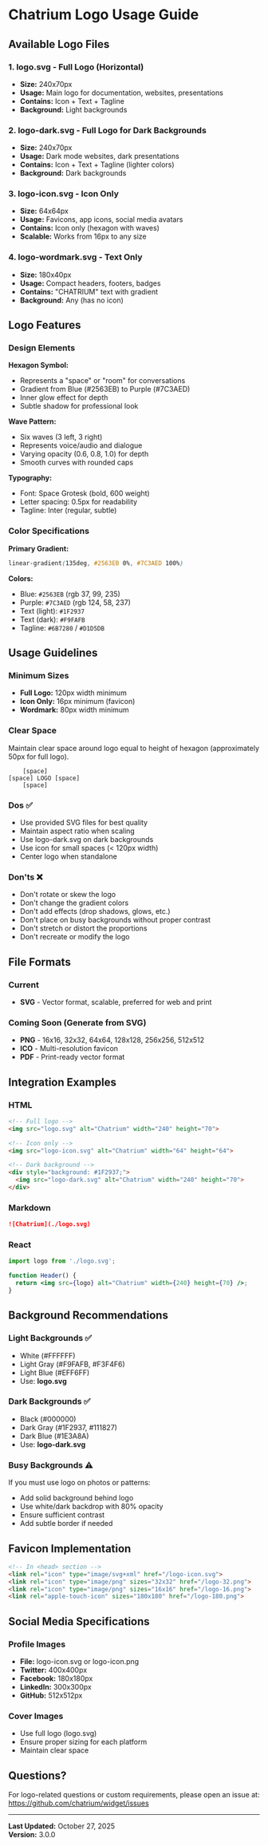 # Chatrium Logo Usage Guide

## Available Logo Files

### 1. **logo.svg** - Full Logo (Horizontal)
- **Size:** 240x70px
- **Usage:** Main logo for documentation, websites, presentations
- **Contains:** Icon + Text + Tagline
- **Background:** Light backgrounds

### 2. **logo-dark.svg** - Full Logo for Dark Backgrounds
- **Size:** 240x70px
- **Usage:** Dark mode websites, dark presentations
- **Contains:** Icon + Text + Tagline (lighter colors)
- **Background:** Dark backgrounds

### 3. **logo-icon.svg** - Icon Only
- **Size:** 64x64px
- **Usage:** Favicons, app icons, social media avatars
- **Contains:** Icon only (hexagon with waves)
- **Scalable:** Works from 16px to any size

### 4. **logo-wordmark.svg** - Text Only
- **Size:** 180x40px
- **Usage:** Compact headers, footers, badges
- **Contains:** "CHATRIUM" text with gradient
- **Background:** Any (has no icon)

## Logo Features

### Design Elements

**Hexagon Symbol:**
- Represents a "space" or "room" for conversations
- Gradient from Blue (#2563EB) to Purple (#7C3AED)
- Inner glow effect for depth
- Subtle shadow for professional look

**Wave Pattern:**
- Six waves (3 left, 3 right)
- Represents voice/audio and dialogue
- Varying opacity (0.6, 0.8, 1.0) for depth
- Smooth curves with rounded caps

**Typography:**
- Font: Space Grotesk (bold, 600 weight)
- Letter spacing: 0.5px for readability
- Tagline: Inter (regular, subtle)

### Color Specifications

**Primary Gradient:**
```css
linear-gradient(135deg, #2563EB 0%, #7C3AED 100%)
```

**Colors:**
- Blue: `#2563EB` (rgb 37, 99, 235)
- Purple: `#7C3AED` (rgb 124, 58, 237)
- Text (light): `#1F2937`
- Text (dark): `#F9FAFB`
- Tagline: `#6B7280` / `#D1D5DB`

## Usage Guidelines

### Minimum Sizes

- **Full Logo:** 120px width minimum
- **Icon Only:** 16px minimum (favicon)
- **Wordmark:** 80px width minimum

### Clear Space

Maintain clear space around logo equal to height of hexagon (approximately 50px for full logo).

```
    [space]
[space] LOGO [space]
    [space]
```

### Dos ✅

- Use provided SVG files for best quality
- Maintain aspect ratio when scaling
- Use logo-dark.svg on dark backgrounds
- Use icon for small spaces (< 120px width)
- Center logo when standalone

### Don'ts ❌

- Don't rotate or skew the logo
- Don't change the gradient colors
- Don't add effects (drop shadows, glows, etc.)
- Don't place on busy backgrounds without proper contrast
- Don't stretch or distort the proportions
- Don't recreate or modify the logo

## File Formats

### Current

- **SVG** - Vector format, scalable, preferred for web and print

### Coming Soon (Generate from SVG)

- **PNG** - 16x16, 32x32, 64x64, 128x128, 256x256, 512x512
- **ICO** - Multi-resolution favicon
- **PDF** - Print-ready vector format

## Integration Examples

### HTML

```html
<!-- Full logo -->
<img src="logo.svg" alt="Chatrium" width="240" height="70">

<!-- Icon only -->
<img src="logo-icon.svg" alt="Chatrium" width="64" height="64">

<!-- Dark background -->
<div style="background: #1F2937;">
  <img src="logo-dark.svg" alt="Chatrium" width="240" height="70">
</div>
```

### Markdown

```markdown
![Chatrium](./logo.svg)
```

### React

```jsx
import logo from './logo.svg';

function Header() {
  return <img src={logo} alt="Chatrium" width={240} height={70} />;
}
```

## Background Recommendations

### Light Backgrounds ✅
- White (#FFFFFF)
- Light Gray (#F9FAFB, #F3F4F6)
- Light Blue (#EFF6FF)
- Use: **logo.svg**

### Dark Backgrounds ✅
- Black (#000000)
- Dark Gray (#1F2937, #111827)
- Dark Blue (#1E3A8A)
- Use: **logo-dark.svg**

### Busy Backgrounds ⚠️
If you must use logo on photos or patterns:
- Add solid background behind logo
- Use white/dark backdrop with 80% opacity
- Ensure sufficient contrast
- Add subtle border if needed

## Favicon Implementation

```html
<!-- In <head> section -->
<link rel="icon" type="image/svg+xml" href="/logo-icon.svg">
<link rel="icon" type="image/png" sizes="32x32" href="/logo-32.png">
<link rel="icon" type="image/png" sizes="16x16" href="/logo-16.png">
<link rel="apple-touch-icon" sizes="180x180" href="/logo-180.png">
```

## Social Media Specifications

### Profile Images
- **File:** logo-icon.svg or logo-icon.png
- **Twitter:** 400x400px
- **Facebook:** 180x180px
- **LinkedIn:** 300x300px
- **GitHub:** 512x512px

### Cover Images
- Use full logo (logo.svg)
- Ensure proper sizing for each platform
- Maintain clear space

## Questions?

For logo-related questions or custom requirements, please open an issue at:
https://github.com/chatrium/widget/issues

---

**Last Updated:** October 27, 2025  
**Version:** 3.0.0

